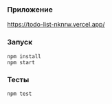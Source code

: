 ### Приложение
https://todo-list-nknrw.vercel.app/

### Запуск
```
npm install
npm start
```

### Тесты 
```
npm test
```

